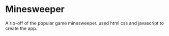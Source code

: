 # Minesweeper
A rip-off of the popular game minesweeper. 
used html css and javascript to create the app.
